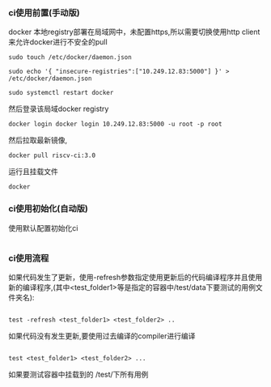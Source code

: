 ### ci使用前置(手动版)

docker 本地registry部署在局域网中，未配置https,所以需要切换使用http client来允许docker进行不安全的pull

```
sudo touch /etc/docker/daemon.json

sudo echo '{ "insecure-registries":["10.249.12.83:5000"] }' > /etc/docker/daemon.json

sudo systemctl restart docker
```

然后登录该局域docker registry

```
docker login docker login 10.249.12.83:5000 -u root -p root
```

然后拉取最新镜像,

```
docker pull riscv-ci:3.0
```

运行且挂载文件

```
docker 
```

### ci使用初始化(自动版)

使用默认配置初始化ci

```
```

### ci使用流程

如果代码发生了更新，使用-refresh参数指定使用更新后的代码编译程序并且使用新的编译程序,(其中<test_folder1>等是指定的容器中/test/data下要测试的用例文件夹名):

```

test -refresh <test_folder1> <test_folder2> ..
```

如果代码没有发生更新,要使用过去编译的compiler进行编译

```

test <test_folder1> <test_folder2> ...
```

如果要测试容器中挂载到的 /test/下所有用例

```
```